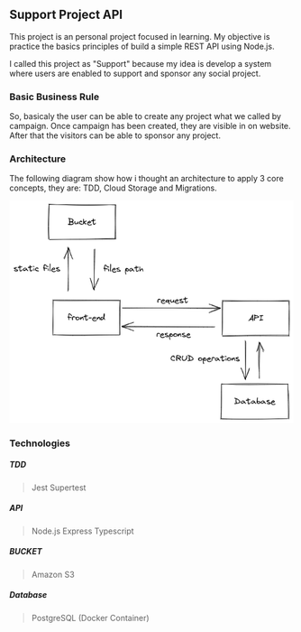 ## Support Project API

This project is an personal project focused in learning. My objective is practice the basics principles of build a simple REST API using Node.js.

I called this project as "Support" because my idea is develop a system where users are enabled to support and sponsor any social project.

### Basic Business Rule

So, basicaly the user can be able to create any project what we called by campaign. Once campaign has been created, they are visible in on website. After that the visitors can be able to sponsor any project.

### Architecture

The following diagram show how i thought an architecture to apply 3 core concepts, they are: TDD, Cloud Storage and Migrations.

![](assets/system_design.png 'API Design')

### Technologies

##### TDD

> Jest
> Supertest

##### API

> Node.js
> Express
> Typescript

##### BUCKET

> Amazon S3

##### Database

> PostgreSQL (Docker Container)
